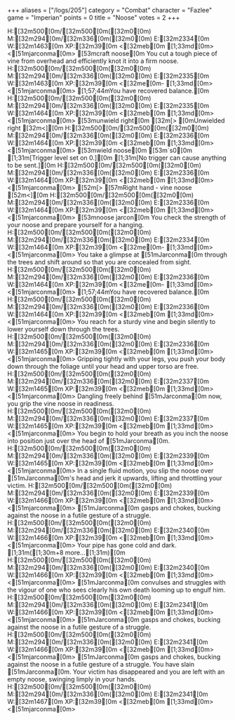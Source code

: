 +++
aliases = ["/logs/205"]
category = "Combat"
character = "Fazlee"
game = "Imperian"
points = 0
title = "Noose"
votes = 2
+++

H:[32m500[0m/[32m500[0m([32m0[0m) M:[32m294[0m/[32m336[0m([32m0[0m) E:[32m2334[0m W:[32m1463[0m XP:[32m39[0m <[32meb[0m [1;33md[0m> <[51mjarconma[0m> [53mcraft noose[0m
You cut a tough piece of vine from overhead and efficiently knot it into a firm
noose.
H:[32m500[0m/[32m500[0m([32m0[0m) M:[32m294[0m/[32m336[0m([32m0[0m) E:[32m2335[0m W:[32m1463[0m XP:[32m39[0m <[32me[0m- [1;33md[0m> <[51mjarconma[0m> 
[1;57;44mYou have recovered balance.[0m
H:[32m500[0m/[32m500[0m([32m0[0m) M:[32m294[0m/[32m336[0m([32m0[0m) E:[32m2335[0m W:[32m1464[0m XP:[32m39[0m <[32meb[0m [1;33md[0m> <[51mjarconma[0m> [53munwield right[0m
[32m[> [0mUnwielded right [32m<][0m
H:[32m500[0m/[32m500[0m([32m0[0m) M:[32m294[0m/[32m336[0m([32m0[0m) E:[32m2336[0m W:[32m1464[0m XP:[32m39[0m <[32meb[0m [1;33md[0m> <[51mjarconma[0m> [53mwield noose[0m
[53m`s0[0m
[1;31m[Trigger level set on 0.][0m
[1;31m[No trigger can cause anything to be sent.][0m
H:[32m500[0m/[32m500[0m([32m0[0m) M:[32m294[0m/[32m336[0m([32m0[0m) E:[32m2336[0m W:[32m1464[0m XP:[32m39[0m <[32meb[0m [1;33md[0m> <[51mjarconma[0m> 
[52m[> [57mRight hand - vine noose [52m<][0m
H:[32m500[0m/[32m500[0m([32m0[0m) M:[32m294[0m/[32m336[0m([32m0[0m) E:[32m2336[0m W:[32m1464[0m XP:[32m39[0m <[32meb[0m [1;33md[0m> <[51mjarconma[0m> [53mnoose jarcon[0m
You check the strength of your noose and prepare yourself for a hanging.
H:[32m500[0m/[32m500[0m([32m0[0m) M:[32m294[0m/[32m336[0m([32m0[0m) E:[32m2334[0m W:[32m1464[0m XP:[32m39[0m <[32me[0m- [1;33md[0m> <[51mjarconma[0m> 
You take a glimpse at [51mJarconma[0m through the trees and shift around so that you 
are concealed from sight.
H:[32m500[0m/[32m500[0m([32m0[0m) M:[32m294[0m/[32m336[0m([32m0[0m) E:[32m2336[0m W:[32m1464[0m XP:[32m39[0m <[32me[0m- [1;33md[0m> <[51mjarconma[0m> 
[1;57;44mYou have recovered balance.[0m
H:[32m500[0m/[32m500[0m([32m0[0m) M:[32m294[0m/[32m336[0m([32m0[0m) E:[32m2336[0m W:[32m1464[0m XP:[32m39[0m <[32meb[0m [1;33md[0m> <[51mjarconma[0m> 
You reach for a sturdy vine and begin silently to lower yourself down through 
the trees.
H:[32m500[0m/[32m500[0m([32m0[0m) M:[32m294[0m/[32m336[0m([32m0[0m) E:[32m2336[0m W:[32m1465[0m XP:[32m39[0m <[32meb[0m [1;33md[0m> <[51mjarconma[0m> 
Gripping tightly with your legs, you push your body down through the foliage 
until your head and upper torso are free.
H:[32m500[0m/[32m500[0m([32m0[0m) M:[32m294[0m/[32m336[0m([32m0[0m) E:[32m2337[0m W:[32m1465[0m XP:[32m39[0m <[32meb[0m [1;33md[0m> <[51mjarconma[0m> 
Dangling freely behind [51mJarconma[0m now, you grip the vine noose in readiness.
H:[32m500[0m/[32m500[0m([32m0[0m) M:[32m294[0m/[32m336[0m([32m0[0m) E:[32m2337[0m W:[32m1465[0m XP:[32m39[0m <[32meb[0m [1;33md[0m> <[51mjarconma[0m> 
You begin to hold your breath as you inch the noose into position just over the
head of [51mJarconma[0m.
H:[32m500[0m/[32m500[0m([32m0[0m) M:[32m294[0m/[32m336[0m([32m0[0m) E:[32m2339[0m W:[32m1465[0m XP:[32m39[0m <[32meb[0m [1;33md[0m> <[51mjarconma[0m> 
In a single fluid motion, you slip the noose over [51mJarconma[0m's head and jerk it 
upwards, lifting and throttling your victim.
H:[32m500[0m/[32m500[0m([32m0[0m) M:[32m294[0m/[32m336[0m([32m0[0m) E:[32m2339[0m W:[32m1466[0m XP:[32m39[0m <[32meb[0m [1;33md[0m> <[51mjarconma[0m> 
[51mJarconma[0m gasps and chokes, bucking against the noose in a futile gesture of a 
struggle.
H:[32m500[0m/[32m500[0m([32m0[0m) M:[32m294[0m/[32m336[0m([32m0[0m) E:[32m2340[0m W:[32m1466[0m XP:[32m39[0m <[32meb[0m [1;33md[0m> <[51mjarconma[0m> 
Your pipe has gone cold and dark.
[1;31m([1;30m+8 more...[1;31m)[0m
H:[32m500[0m/[32m500[0m([32m0[0m) M:[32m294[0m/[32m336[0m([32m0[0m) E:[32m2340[0m W:[32m1466[0m XP:[32m39[0m <[32meb[0m [1;33md[0m> <[51mjarconma[0m> 
[51mJarconma[0m convulses and struggles with the vigour of one who sees clearly his 
own death looming up to engulf him.
H:[32m500[0m/[32m500[0m([32m0[0m) M:[32m294[0m/[32m336[0m([32m0[0m) E:[32m2341[0m W:[32m1466[0m XP:[32m39[0m <[32meb[0m [1;33md[0m> <[51mjarconma[0m> 
[51mJarconma[0m gasps and chokes, bucking against the noose in a futile gesture of a 
struggle.
H:[32m500[0m/[32m500[0m([32m0[0m) M:[32m294[0m/[32m336[0m([32m0[0m) E:[32m2341[0m W:[32m1466[0m XP:[32m39[0m <[32meb[0m [1;33md[0m> <[51mjarconma[0m> 
[51mJarconma[0m gasps and chokes, bucking against the noose in a futile gesture of a 
struggle.
You have slain [51mJarconma[0m.
Your victim has disappeared and you are left with an empty noose, swinging 
limply in your hands.
H:[32m500[0m/[32m500[0m([32m0[0m) M:[32m294[0m/[32m336[0m([32m0[0m) E:[32m2341[0m W:[32m1467[0m XP:[32m39[0m <[32meb[0m [1;33md[0m> <[51mjarconma[0m> 